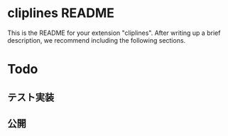 # cliplines README

This is the README for your extension "cliplines". After writing up a brief description, we recommend including the following sections.

# Todo

## テスト実装

## 公開